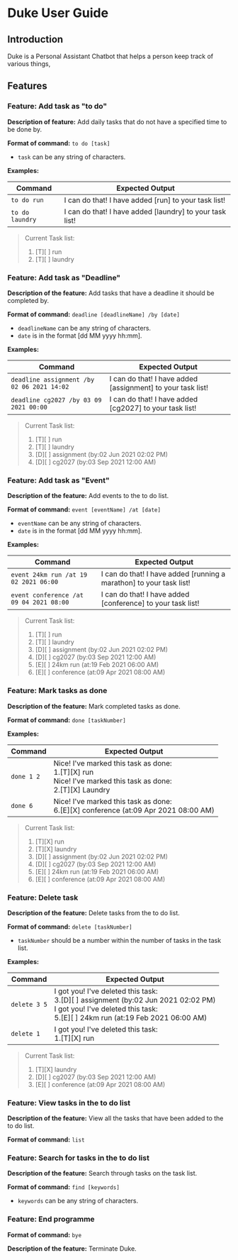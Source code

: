 # Duke User Guide

## Introduction
Duke is a Personal Assistant Chatbot that helps a person keep track of various things,

## Features 

### Feature: Add task as "to do"
**Description of feature:** Add daily tasks that do not have a specified time to be done by.

**Format of command:** `to do [task]`
    
* `task` can be any string of characters.

**Examples:** 

**Command** | **Expected Output**
------------|----------------------
`to do run`| I can do that! I have added [run] to your task list!
`to do laundry`| I can do that! I have added [laundry] to your task list!

> Current Task list:
> 1. [T][ ] run 
> 2. [T][ ] laundry

### Feature: Add task as "Deadline"
**Description of the feature:** Add tasks that have a deadline it should be completed by.

**Format of command:** `deadline [deadlineName] /by [date]`

* `deadlineName` can be any string of characters.
* `date` is in the format [dd MM yyyy hh:mm].

**Examples:**

**Command** | **Expected Output**
------------|----------------------
`deadline assignment /by 02 06 2021 14:02`| I can do that! I have added [assignment] to your task list!
`deadline cg2027 /by 03 09 2021 00:00`| I can do that! I have added [cg2027] to your task list!

> Current Task list:
> 1. [T][ ] run
> 2. [T][ ] laundry
> 3. [D][ ] assignment (by:02 Jun 2021 02:02 PM)
> 4. [D][ ] cg2027 (by:03 Sep 2021 12:00 AM)

### Feature: Add task as "Event"
**Description of the feature:** Add events to the to do list.

**Format of command:** `event [eventName] /at [date]`

* `eventName` can be any string of characters.
* `date` is in the format [dd MM yyyy hh:mm].

**Examples:**

**Command** | **Expected Output**
------------|----------------------
`event 24km run /at 19 02 2021 06:00`| I can do that! I have added [running a marathon] to your task list!
`event conference /at 09 04 2021 08:00`| I can do that! I have added [conference] to your task list!

> Current Task list:
> 1. [T][ ] run
> 2. [T][ ] laundry
> 3. [D][ ] assignment (by:02 Jun 2021 02:02 PM)
> 4. [D][ ] cg2027 (by:03 Sep 2021 12:00 AM)
> 5. [E][ ] 24km run (at:19 Feb 2021 06:00 AM)
> 6. [E][ ] conference (at:09 Apr 2021 08:00 AM)

### Feature: Mark tasks as done
**Description of the feature:** Mark completed tasks as done.

**Format of command:** `done [taskNumber]`

**Examples:**

**Command** | **Expected Output**
------------|----------------------
`done 1 2`| Nice! I've marked this task as done: <br> 1.[T][X] run <br>Nice! I've marked this task as done: <br> 2.[T][X] Laundry
`done 6`| Nice! I've marked this task as done: <br> 6.[E][X] conference (at:09 Apr 2021 08:00 AM)

> Current Task list:
> 1. [T][X] run
> 2. [T][X] laundry
> 3. [D][ ] assignment (by:02 Jun 2021 02:02 PM)
> 4. [D][ ] cg2027 (by:03 Sep 2021 12:00 AM)
> 5. [E][ ] 24km run (at:19 Feb 2021 06:00 AM)
> 6. [E][ ] conference (at:09 Apr 2021 08:00 AM)

### Feature: Delete task
**Description of the feature:** Delete tasks from the to do list.

**Format of command:** `delete [taskNumber]`

* `taskNumber` should be a number within the number of tasks in the task list.

**Examples:**

**Command** | **Expected Output**
------------|----------------------
`delete 3 5`| I got you! I've deleted this task: <br> 3.[D][ ] assignment (by:02 Jun 2021 02:02 PM) <br> I got you! I've deleted this task: <br> 5.[E][ ] 24km run (at:19 Feb 2021 06:00 AM)
`delete 1`| I got you! I've deleted this task: <br> 1.[T][X] run

> Current Task list:
> 1. [T][X] laundry
> 2. [D][ ] cg2027 (by:03 Sep 2021 12:00 AM)
> 3. [E][ ] conference (at:09 Apr 2021 08:00 AM)

### Feature: View tasks in the to do list
**Description of the feature:** View all the tasks that have been added to the to do list.

**Format of command:** `list`

### Feature: Search for tasks in the to do list
**Description of the feature:** Search through tasks on the task list.

**Format of command:** `find [keywords]`

* `keywords` can be any string of characters.

### Feature: End programme
**Format of command:** `bye`

**Description of the feature:** Terminate Duke.
